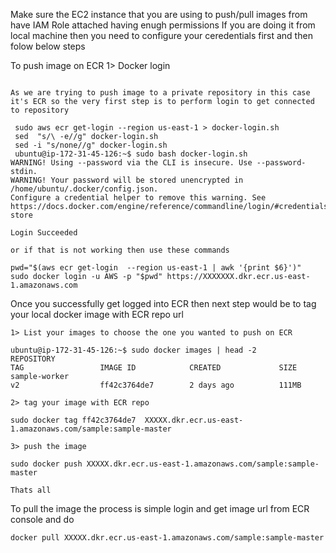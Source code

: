 
Make sure the EC2 instance that you are using to push/pull images from have IAM Role attached having enugh permissions
If you are doing it from local machine then you need to configure your ceredentials first and then folow below steps


To push image on ECR
1> Docker login
```

As we are trying to push image to a private repository in this case it's ECR so the very first step is to perform login to get connected to repository

 sudo aws ecr get-login --region us-east-1 > docker-login.sh
 sed  "s/\ -e//g" docker-login.sh
 sed -i "s/none//g" docker-login.sh
 ubuntu@ip-172-31-45-126:~$ sudo bash docker-login.sh
WARNING! Using --password via the CLI is insecure. Use --password-stdin.
WARNING! Your password will be stored unencrypted in /home/ubuntu/.docker/config.json.
Configure a credential helper to remove this warning. See
https://docs.docker.com/engine/reference/commandline/login/#credentials-store

Login Succeeded

or if that is not working then use these commands

pwd="$(aws ecr get-login  --region us-east-1 | awk '{print $6}')"
sudo docker login -u AWS -p "$pwd" https://XXXXXXX.dkr.ecr.us-east-1.amazonaws.com

```
Once you successfully get logged into ECR then next step would be to tag your local docker image with ECR repo url
```
1> List your images to choose the one you wanted to push on ECR

ubuntu@ip-172-31-45-126:~$ sudo docker images | head -2
REPOSITORY                                                             TAG                 IMAGE ID            CREATED             SIZE
sample-worker                                                         v2                  ff42c3764de7        2 days ago          111MB

2> tag your image with ECR repo

sudo docker tag ff42c3764de7  XXXXX.dkr.ecr.us-east-1.amazonaws.com/sample:sample-master

3> push the image

sudo docker push XXXXX.dkr.ecr.us-east-1.amazonaws.com/sample:sample-master

Thats all

```

To pull the image the process is simple login and get image url from ECR console and do 

```
docker pull XXXXX.dkr.ecr.us-east-1.amazonaws.com/sample:sample-master
```
